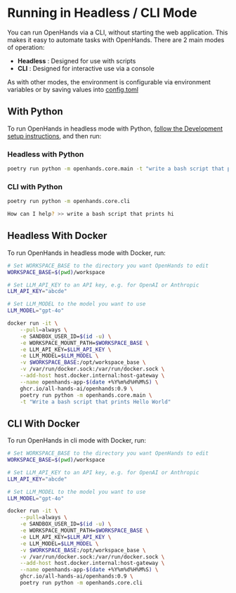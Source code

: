 # Running in Headless / CLI Mode

You can run OpenHands via a CLI, without starting the web application. This makes it easy
to automate tasks with OpenHands. There are 2 main modes of operation:

* **Headless** : Designed for use with scripts
* **CLI** : Designed for interactive use via a console

As with other modes, the environment is configurable via environment variables or by saving values into [config.toml](https://github.com/All-Hands-AI/OpenHands/blob/main/config.toml.template) 

## With Python
To run OpenHands in headless mode with Python,
[follow the Development setup instructions](https://github.com/All-Hands-AI/OpenHands/blob/main/Development.md),
and then run:

### Headless with Python
```bash
poetry run python -m openhands.core.main -t "write a bash script that prints hi"
```

### CLI with Python
```bash
poetry run python -m openhands.core.cli

How can I help? >> write a bash script that prints hi
```

## Headless With Docker
To run OpenHands in headless mode with Docker, run:

```bash
# Set WORKSPACE_BASE to the directory you want OpenHands to edit
WORKSPACE_BASE=$(pwd)/workspace

# Set LLM_API_KEY to an API key, e.g. for OpenAI or Anthropic
LLM_API_KEY="abcde"

# Set LLM_MODEL to the model you want to use
LLM_MODEL="gpt-4o"

docker run -it \
    --pull=always \
    -e SANDBOX_USER_ID=$(id -u) \
    -e WORKSPACE_MOUNT_PATH=$WORKSPACE_BASE \
    -e LLM_API_KEY=$LLM_API_KEY \
    -e LLM_MODEL=$LLM_MODEL \
    -v $WORKSPACE_BASE:/opt/workspace_base \
    -v /var/run/docker.sock:/var/run/docker.sock \
    --add-host host.docker.internal:host-gateway \
    --name openhands-app-$(date +%Y%m%d%H%M%S) \
    ghcr.io/all-hands-ai/openhands:0.9 \
    poetry run python -m openhands.core.main \
    -t "Write a bash script that prints Hello World"
```

## CLI With Docker
To run OpenHands in cli mode with Docker, run:

```bash
# Set WORKSPACE_BASE to the directory you want OpenHands to edit
WORKSPACE_BASE=$(pwd)/workspace

# Set LLM_API_KEY to an API key, e.g. for OpenAI or Anthropic
LLM_API_KEY="abcde"

# Set LLM_MODEL to the model you want to use
LLM_MODEL="gpt-4o"

docker run -it \
    --pull=always \
    -e SANDBOX_USER_ID=$(id -u) \
    -e WORKSPACE_MOUNT_PATH=$WORKSPACE_BASE \
    -e LLM_API_KEY=$LLM_API_KEY \
    -e LLM_MODEL=$LLM_MODEL \
    -v $WORKSPACE_BASE:/opt/workspace_base \
    -v /var/run/docker.sock:/var/run/docker.sock \
    --add-host host.docker.internal:host-gateway \
    --name openhands-app-$(date +%Y%m%d%H%M%S) \
    ghcr.io/all-hands-ai/openhands:0.9 \
    poetry run python -m openhands.core.cli
```